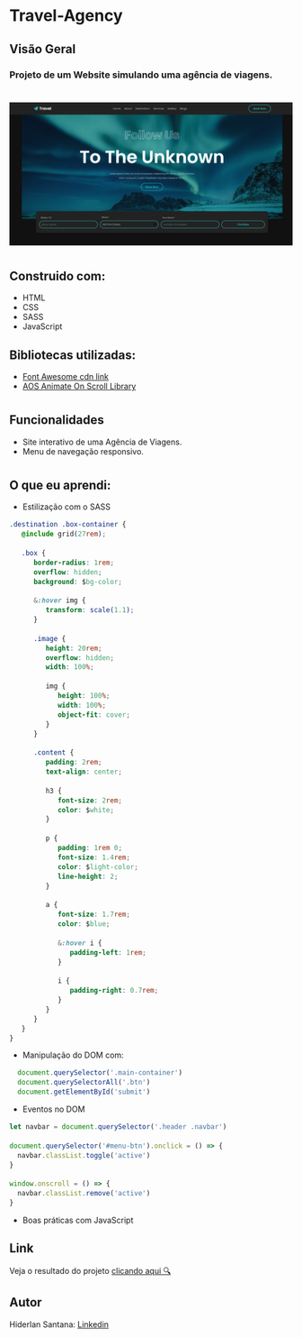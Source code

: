 # Travel-Agency

## Visão Geral

### Projeto de um Website simulando uma agência de viagens.
#

![](./Assets/images/travel.png)

#
## Construido com:
- HTML
- CSS 
- SASS
- JavaScript

## Bibliotecas utilizadas:
- [Font Awesome cdn link](https://cdnjs.com/libraries/font-awesome)
- [AOS Animate On Scroll Library](https://michalsnik.github.io/aos/) 
#
## Funcionalidades
- Site interativo de uma Agência de Viagens.
- Menu de navegação responsivo.
#
## O que eu aprendi:

- Estilização com o SASS

```css
.destination .box-container {
   @include grid(27rem);

   .box {
      border-radius: 1rem;
      overflow: hidden;
      background: $bg-color;

      &:hover img {
         transform: scale(1.1);
      }

      .image {
         height: 20rem;
         overflow: hidden;
         width: 100%;

         img {
            height: 100%;
            width: 100%;
            object-fit: cover;
         }
      }

      .content {
         padding: 2rem;
         text-align: center;

         h3 {
            font-size: 2rem;
            color: $white;
         }

         p {
            padding: 1rem 0;
            font-size: 1.4rem;
            color: $light-color;
            line-height: 2;
         }

         a {
            font-size: 1.7rem;
            color: $blue;

            &:hover i {
               padding-left: 1rem;
            }

            i {
               padding-right: 0.7rem;
            }
         }
      }
   }
}


```

- Manipulação do DOM com:
```js
  document.querySelector('.main-container')
  document.querySelectorAll('.btn')
  document.getElementById('submit')
```

- Eventos no DOM
```js
let navbar = document.querySelector('.header .navbar')

document.querySelector('#menu-btn').onclick = () => {
  navbar.classList.toggle('active')
}

window.onscroll = () => {
  navbar.classList.remove('active')
}
```
- Boas práticas com JavaScript

## Link

Veja o resultado do projeto [clicando aqui 🔍](https://devhiderlan.github.io/Travel-Agency/) 

## Autor

Hiderlan Santana: [Linkedin](https://www.linkedin.com/in/hiderlan-santana/)
